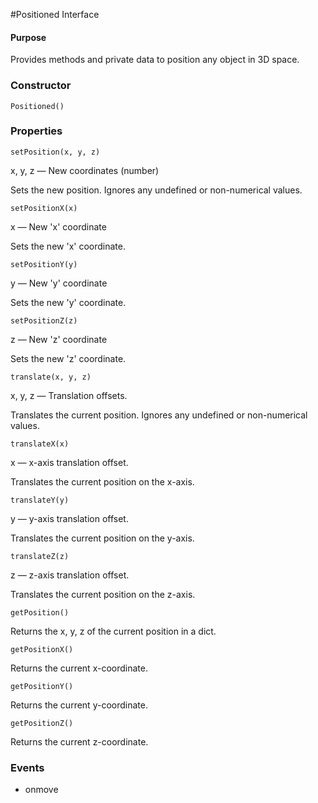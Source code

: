 #Positioned Interface

#### Purpose ####

Provides methods and private data to position any object in 3D space.


### Constructor ###

`Positioned()`


### Properties ###

`setPosition(x, y, z)`

x, y, z — New coordinates (number)

Sets the new position. Ignores any undefined or non-numerical values.

`setPositionX(x)`

x — New 'x' coordinate

Sets the new 'x' coordinate.

`setPositionY(y)`

y — New 'y' coordinate

Sets the new 'y' coordinate.

`setPositionZ(z)`

z — New 'z' coordinate

Sets the new 'z' coordinate.

`translate(x, y, z)`

x, y, z — Translation offsets.

Translates the current position. Ignores any undefined or non-numerical values.

`translateX(x)`

x — x-axis translation offset.

Translates the current position on the x-axis.

`translateY(y)`

y — y-axis translation offset.

Translates the current position on the y-axis.

`translateZ(z)`

z — z-axis translation offset.

Translates the current position on the z-axis.

`getPosition()`

Returns the x, y, z of the current position in a dict.

`getPositionX()`

Returns the current x-coordinate.

`getPositionY()`

Returns the current y-coordinate.

`getPositionZ()`

Returns the current z-coordinate.


### Events ###

* onmove